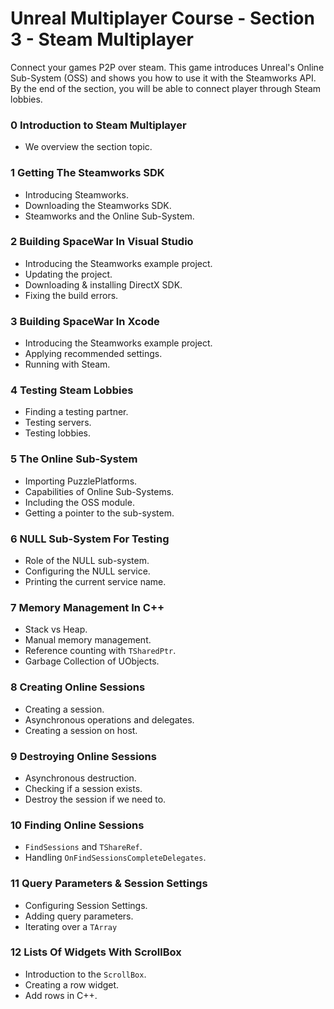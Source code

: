 # Unreal Multiplayer Course - Section 3 - Steam Multiplayer

Connect your games P2P over steam. This game introduces Unreal's Online Sub-System (OSS) and shows you how to use it with the Steamworks API. By the end of the section, you will be able to connect player through Steam lobbies.

### 0 Introduction to Steam Multiplayer ###

+ We overview the section topic.

### 1 Getting The Steamworks SDK ###

+ Introducing Steamworks.
+ Downloading the Steamworks SDK.
+ Steamworks and the Online Sub-System.

### 2 Building SpaceWar In Visual Studio ###

+ Introducing the Steamworks example project.
+ Updating the project.
+ Downloading & installing DirectX SDK.
+ Fixing the build errors.

### 3 Building SpaceWar In Xcode ###

+ Introducing the Steamworks example project.
+ Applying recommended settings.
+ Running with Steam.

### 4 Testing Steam Lobbies ###

+ Finding a testing partner.
+ Testing servers.
+ Testing lobbies.

### 5 The Online Sub-System ###

+ Importing PuzzlePlatforms.
+ Capabilities of Online Sub-Systems.
+ Including the OSS module.
+ Getting a pointer to the sub-system.

### 6 NULL Sub-System For Testing ###

+ Role of the NULL sub-system.
+ Configuring the NULL service.
+ Printing the current service name.

### 7 Memory Management In C++ ###

+ Stack vs Heap.
+ Manual memory management.
+ Reference counting with `TSharedPtr`.
+ Garbage Collection of UObjects.

### 8 Creating Online Sessions ###

+ Creating a session.
+ Asynchronous operations and delegates.
+ Creating a session on host.

### 9 Destroying Online Sessions ###

+ Asynchronous destruction.
+ Checking if a session exists.
+ Destroy the session if we need to.

### 10 Finding Online Sessions ###

+ `FindSessions` and `TShareRef`.
+ Handling `OnFindSessionsCompleteDelegates`.

### 11 Query Parameters & Session Settings ###

+ Configuring Session Settings.
+ Adding query parameters.
+ Iterating over a `TArray`

### 12 Lists Of Widgets With ScrollBox ###

+ Introduction to the `ScrollBox`.
+ Creating a row widget.
+ Add rows in C++.

